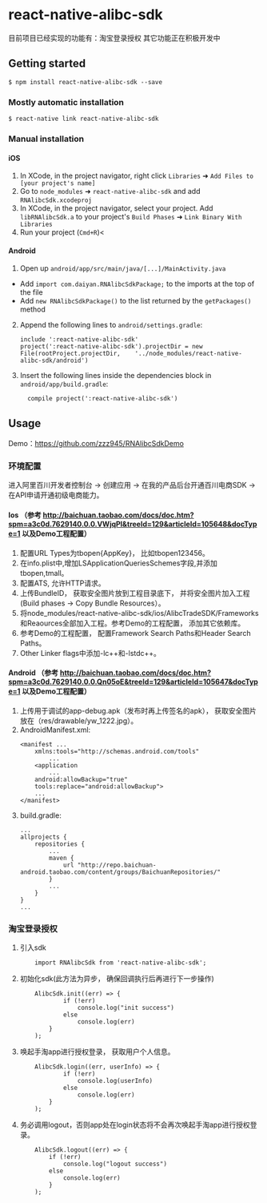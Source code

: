 
# react-native-alibc-sdk

目前项目已经实现的功能有：淘宝登录授权
其它功能正在积极开发中

## Getting started

`$ npm install react-native-alibc-sdk --save`

### Mostly automatic installation

`$ react-native link react-native-alibc-sdk`

### Manual installation


#### iOS

1. In XCode, in the project navigator, right click `Libraries` ➜ `Add Files to [your project's name]`
2. Go to `node_modules` ➜ `react-native-alibc-sdk` and add `RNAlibcSdk.xcodeproj`
3. In XCode, in the project navigator, select your project. Add `libRNAlibcSdk.a` to your project's `Build Phases` ➜ `Link Binary With Libraries`
4. Run your project (`Cmd+R`)<

#### Android

1. Open up `android/app/src/main/java/[...]/MainActivity.java`
  - Add `import com.daiyan.RNAlibcSdkPackage;` to the imports at the top of the file
  - Add `new RNAlibcSdkPackage()` to the list returned by the `getPackages()` method
2. Append the following lines to `android/settings.gradle`:
  	```
  	include ':react-native-alibc-sdk'
  	project(':react-native-alibc-sdk').projectDir = new File(rootProject.projectDir, 	'../node_modules/react-native-alibc-sdk/android')
  	```
3. Insert the following lines inside the dependencies block in `android/app/build.gradle`:
  	```
      compile project(':react-native-alibc-sdk')
  	```


## Usage

Demo：https://github.com/zzz945/RNAlibcSdkDemo

### 环境配置

进入阿里百川开发者控制台 -> 创建应用 -> 在我的产品后台开通百川电商SDK -> 在API申请开通初级电商能力。

#### Ios （参考 http://baichuan.taobao.com/docs/doc.htm?spm=a3c0d.7629140.0.0.VWjqPl&treeId=129&articleId=105648&docType=1 以及Demo工程配置）

1. 配置URL Types为tbopen{AppKey}， 比如tbopen123456。
2. 在info.plist中,增加LSApplicationQueriesSchemes字段,并添加tbopen,tmall。
3. 配置ATS, 允许HTTP请求。
4. 上传BundleID， 获取安全图片放到工程目录底下， 并将安全图片加入工程(Build phases -> 
Copy Bundle Resources）。
5. 将node_modules/react-native-alibc-sdk/ios/AlibcTradeSDK/Frameworks和Reaources全部加入工程。参考Demo的工程配置， 添加其它依赖库。
6. 参考Demo的工程配置， 配置Framework Search Paths和Header Search Paths。
7. Other Linker flags中添加-lc++和-lstdc++。

#### Android （参考 http://baichuan.taobao.com/docs/doc.htm?spm=a3c0d.7629140.0.0.Qn05oE&treeId=129&articleId=105647&docType=1 以及Demo工程配置）
1. 上传用于调试的app-debug.apk（发布时再上传签名的apk）， 获取安全图片放在（res/drawable/yw_1222.jpg）。
2. AndroidManifest.xml:
	```
	<manifest ...
		xmlns:tools="http://schemas.android.com/tools"
			...
		<application
			...
		android:allowBackup="true"
		tools:replace="android:allowBackup">
		...
	</manifest>
	```
3. build.gradle:
	```
	...
	allprojects {
		repositories {
			...
			maven {
				url "http://repo.baichuan-android.taobao.com/content/groups/BaichuanRepositories/"
			}
			...
		}
	}
	...
	```

### 淘宝登录授权

1. 引入sdk
	```
		import RNAlibcSdk from 'react-native-alibc-sdk';
	```
2. 初始化sdk(此方法为异步， 确保回调执行后再进行下一步操作)
	```
		AlibcSdk.init((err) => {
				if (!err)
					console.log("init success")
				else
					console.log(err)
			}
		);
	```
3. 唤起手淘app进行授权登录， 获取用户个人信息。 
	```
		AlibcSdk.login((err, userInfo) => {
				if (!err)
					console.log(userInfo)
				else
					console.log(err)
			}
		);
	```
3. 务必调用logout，否则app处在login状态将不会再次唤起手淘app进行授权登录。
	```
		AlibcSdk.logout((err) => {
			if (!err)
				console.log("logout success")
			else
				console.log(err)
			}
		);
	```
